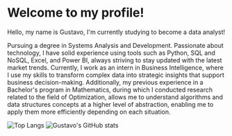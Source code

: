 <h1>Welcome to my profile!</h1>
<p>Hello, my name is Gustavo, I'm currently studying to become a data analyst!</p>
<p>Pursuing a degree in Systems Analysis and Development.
Passionate about technology, I have solid experience using tools such as Python, SQL and NoSQL, Excel, and Power BI, always striving to stay updated with the latest market trends.
Currently, I work as an intern in Business Intelligence, where I use my skills to transform complex data into strategic insights that support business decision-making. Additionally, my previous experience in a Bachelor's program in Mathematics, during which I conducted research related to the field of Optimization, allows me to understand algorithms and data structures concepts at a higher level of abstraction, enabling me to apply them more efficiently depending on each situation.</p>

![Top Langs](https://github-readme-stats.vercel.app/api/top-langs/?username=gustavooarantes&size_weight=0.5&count_weight=0.5&theme=radical)
![Gustavo's GitHub stats](https://github-readme-stats.vercel.app/api?username=gustavooarantes&show_icons=true&theme=radical)
<!---
gustavooarantes/gustavooarantes is a ✨ special ✨ repository because its `README.md` (this file) appears on your GitHub profile.
You can click the Preview link to take a look at your changes.
--->
